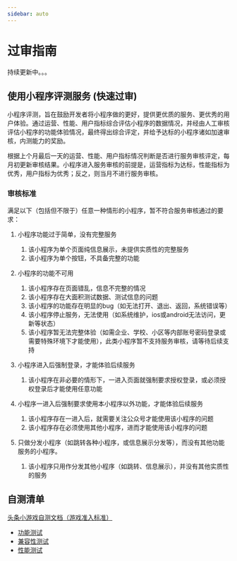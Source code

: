 ```yaml
---
sidebar: auto
---
```


# 过审指南

持续更新中。。。

## 使用小程序评测服务 (快速过审)

小程序评测，旨在鼓励开发者将小程序做的更好，提供更优质的服务、更优秀的用户体验。通过运营、性能、用户指标综合评估小程序的数据情况，并经由人工审核评估小程序的功能体验情况，最终得出综合评定，并给予达标的小程序诸如加速审核，内测能力的奖励。

根据上个月最后一天的运营、性能、用户指标情况判断是否进行服务审核评定，每月初更新审核结果。小程序进入服务审核的前提是，运营指标为达标，性能指标为优秀，用户指标为优秀；反之，则当月不进行服务审核。

### 审核标准

满足以下（包括但不限于）任意一种情形的小程序，暂不符合服务审核通过的要求：

1. 小程序功能过于简单，没有完整服务
   1. 该小程序为单个页面纯信息展示，未提供实质性的完整服务
   2. 该小程序为单个按钮，不具备完整的功能

2. 小程序的功能不可用
   1. 该小程序存在页面错乱，信息不完整的情况
   2. 该小程序存在大面积测试数据、测试信息的问题
   3. 该小程序的功能存在明显的bug（如无法打开、退出、返回，系统错误等）
   4. 该小程序停止服务，无法使用（如系统维护，ios或android无法访问，更新等状态）
   5. 该小程序暂无法完整体验（如需企业、学校、小区等内部账号密码登录或需要特殊环境下才能使用），此类小程序暂不支持服务审核，请等待后续支持
3. 小程序进入后强制登录，才能体验后续服务
   1. 该小程序在非必要的情形下，一进入页面就强制要求授权登录，或必须授权登录后才能使用任意功能

4. 小程序一进入后强制要求使用本小程序以外功能，才能体验后续服务
   1. 该小程序存在一进入后，就需要关注公众号才能使用该小程序的问题
   2. 该小程序存在必须使用其他小程序，进而才能使用该小程序的问题

5. 只做分发小程序（如跳转各种小程序，或信息展示分发等），而没有其他功能服务的小程序。
   1. 该小程序只用作分发其他小程序（如跳转、信息展示），并没有其他实质性的服务



## 自测清单

[头条小游戏自测文档（游戏准入标准）](https://shimo.im/sheet/7X4VzwoPgI0KjPzQ/)
- [功能测试](https://shimo.im/sheet/7X4VzwoPgI0KjPzQ/1r7dh)
- [兼容性测试](https://shimo.im/sheet/7X4VzwoPgI0KjPzQ/91tyC)
- [性能测试](https://shimo.im/sheet/7X4VzwoPgI0KjPzQ/H1oKv)